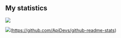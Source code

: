 ## My statistics

![](https://github-readme-stats.vercel.app/api?username=Alexito2060&show_icons=true&theme=tokyonight&hide_title=true)

![](https://github-readme-stats.vercel.app/api/top-langs/?username=Alexito2060)(https://github.com/ApiDevs/github-readme-stats)

